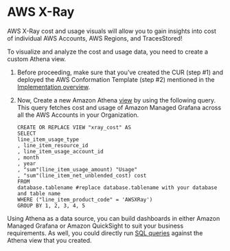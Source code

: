 # AWS X-Ray

AWS X-Ray cost and usage visuals will allow you to gain insights into cost of individual AWS Accounts, AWS Regions, and TracesStored!  

To visualize and analyze the cost and usage data, you need to create a custom Athena view.

1.	Before proceeding, make sure that you’ve created the CUR (step #1) and deployed the AWS Conformation Template (step #2) mentioned in the [Implementation overview][cid-implement].

2.	Now, Create a new Amazon Athena [view][view] by using the following query. This query fetches cost and usage of Amazon Managed Grafana across all the AWS Accounts in your Organization.

        CREATE OR REPLACE VIEW "xray_cost" AS 
        SELECT
        line_item_usage_type
        , line_item_resource_id
        , line_item_usage_account_id
        , month
        , year
        , "sum"(line_item_usage_amount) "Usage"
        , "sum"(line_item_net_unblended_cost) cost
        FROM
        database.tablename #replace database.tablename with your database and table name 
        WHERE ("line_item_product_code" = 'AWSXRay')
        GROUP BY 1, 2, 3, 4, 5

Using Athena as a data source, you can build dashboards in either Amazon Managed Grafana or Amazon QuickSight to suit your business requirements. As well, you could directly run [SQL queries][sql-query] against the Athena view that you created.

[view]: https://athena-in-action.workshop.aws/30-basics/303-create-view.html
[sql-query]: https://docs.aws.amazon.com/athena/latest/ug/querying-athena-tables.html
[cid-implement]: ../../../guides/cost/cost-visualization/cost.md#implementation
